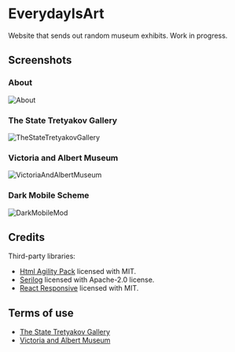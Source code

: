 # EverydayIsArt

Website that sends out random museum exhibits. Work in progress.

## Screenshots

### About

![About](https://github.com/lebedeva-svetlana/EverydayIsArt/assets/91262515/c3fe9880-5f8b-4b42-a82e-2b0fdd150dc2)

### The State Tretyakov Gallery

![TheStateTretyakovGallery](https://github.com/lebedeva-svetlana/EverydayIsArt/assets/91262515/2bdf191a-8c00-4954-9a1c-7731ffbc63e8)

### Victoria and Albert Museum

![VictoriaAndAlbertMuseum](https://github.com/lebedeva-svetlana/EverydayIsArt/assets/91262515/d0d9e6aa-dbb1-463f-8542-e19cfa4df6df)

### Dark Mobile Scheme

![DarkMobileMod](https://github.com/lebedeva-svetlana/EverydayIsArt/assets/91262515/cb9ff0af-382d-4c51-a81c-c2dd950d430a)

## Credits

Third-party libraries:

- [Html Agility Pack](https://github.com/desandro/masonry](https://github.com/zzzprojects/html-agility-pack)https://github.com/zzzprojects/html-agility-pack) licensed with MIT.
- [Serilog](https://github.com/serilog/serilog-sinks-file) licensed with Apache-2.0 license.
- [React Responsive](https://github.com/yocontra/react-responsive) licensed with MIT.

## Terms of use

- [The State Tretyakov Gallery](https://www.tretyakovgallery.ru/about/copirith/)
- [Victoria and Albert Museum](https://www.vam.ac.uk/info/va-websites-terms-conditions)

